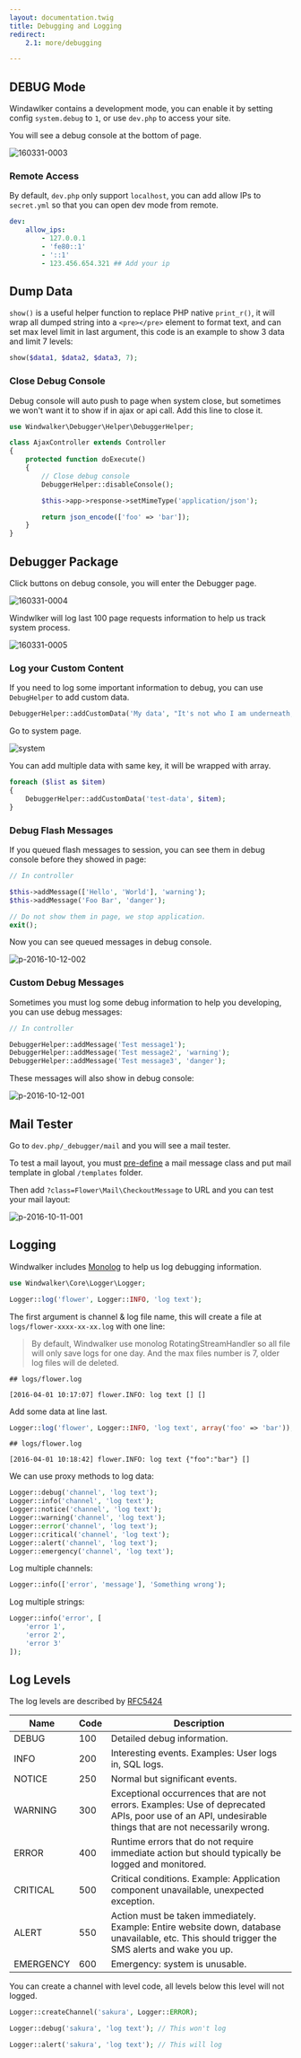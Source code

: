 ```yaml
---
layout: documentation.twig
title: Debugging and Logging
redirect:
    2.1: more/debugging

---
```


## DEBUG Mode

Windawlker contains a development mode, you can enable it by setting config `system.debug` to `1`, or use `dev.php` to access your site.

You will see a debug console at the bottom of page.

![160331-0003](https://cloud.githubusercontent.com/assets/1639206/14169792/6aabee92-f75c-11e5-9614-1512c6021d77.jpg)

### Remote Access

By default, `dev.php` only support `localhost`, you can add allow IPs to `secret.yml` so that you can open dev mode from remote.

```yaml
dev:
    allow_ips:
        - 127.0.0.1
        - 'fe80::1'
        - '::1'
        - 123.456.654.321 ## Add your ip
```

## Dump Data

`show()` is a useful helper function to replace PHP native `print_r()`, it will wrap all dumped string into a `<pre></pre>`
element to format text, and can set max level limit in last argument, this code is an example to show 3 data and limit 7 levels:

```php
show($data1, $data2, $data3, 7);
```

### Close Debug Console

Debug console will auto push to page when system close, but sometimes we won't want it to show if in ajax or api call.
Add this line to close it.

```php
use Windwalker\Debugger\Helper\DebuggerHelper;

class AjaxController extends Controller
{
	protected function doExecute()
	{
	    // Close debug console
		DebuggerHelper::disableConsole();

		$this->app->response->setMimeType('application/json');

		return json_encode(['foo' => 'bar']);
	}
}
```

## Debugger Package

Click buttons on debug console, you will enter the Debugger page.

![160331-0004](https://cloud.githubusercontent.com/assets/1639206/14169994/a78ec270-f75d-11e5-81b9-b14317b32fbe.jpg)

Windwlker will log last 100 page requests information to help us track system process.

![160331-0005](https://cloud.githubusercontent.com/assets/1639206/14170049/f8b897d4-f75d-11e5-9cd1-3380e88854fb.jpg)

### Log your Custom Content

If you need to log some important information to debug, you can use `DebugHelper` to add custom data.

```php
DebuggerHelper::addCustomData('My data', "It's not who I am underneath, but it's what I do that defines me.");
```

Go to system page.

![system](https://cloud.githubusercontent.com/assets/1639206/14170215/ff20a048-f75e-11e5-992e-9fc8eaa4105c.jpg)

You can add multiple data with same key, it will be wrapped with array.

```php
foreach ($list as $item)
{
    DebuggerHelper::addCustomData('test-data', $item);
}
```

### Debug Flash Messages

If you queued flash messages to session, you can see them in debug console before they showed in page:

```php
// In controller

$this->addMessage(['Hello', 'World'], 'warning');
$this->addMessage('Foo Bar', 'danger');

// Do not show them in page, we stop application.
exit();
```

Now you can see queued messages in debug console.

![p-2016-10-12-002](https://cloud.githubusercontent.com/assets/1639206/19293598/5ec61130-9058-11e6-807f-107aa3cc3acf.jpg)

### Custom Debug Messages

Sometimes you must log some debug information to help you developing, you can use debug messages:

```php
// In controller

DebuggerHelper::addMessage('Test message1');
DebuggerHelper::addMessage('Test message2', 'warning');
DebuggerHelper::addMessage('Test message3', 'danger');
```

These messages will also show in debug console:

![p-2016-10-12-001](https://cloud.githubusercontent.com/assets/1639206/19293650/a9a124ec-9058-11e6-81d3-003d047147de.jpg)

## Mail Tester

Go to `dev.php/_debugger/mail` and you will see a mail tester.

To test a mail layout, you must [pre-define](./mailer.html) a mail message class and put mail template in global `/templates` folder.

Then add `?class=Flower\Mail\CheckoutMessage` to URL and you can test your mail layout:

![p-2016-10-11-001](https://cloud.githubusercontent.com/assets/1639206/19275116/33e2a6d4-9005-11e6-988f-1014566562f6.jpg)

## Logging

Windwalker includes [Monolog](https://github.com/Seldaek/monolog) to help us log debugging information.

```php
use Windwalker\Core\Logger\Logger;

Logger::log('flower', Logger::INFO, 'log text');
```

The first argument is channel & log file name, this will create a file at `logs/flower-xxxx-xx-xx.log` with one line:

> By default, Windwalker use monolog RotatingStreamHandler so all file will only save logs for one day.
  And the max files number is 7, older log files will de deleted.

```
## logs/flower.log

[2016-04-01 10:17:07] flower.INFO: log text [] []
```

Add some data at line last.

```php
Logger::log('flower', Logger::INFO, 'log text', array('foo' => 'bar'));
```

```
## logs/flower.log

[2016-04-01 10:18:42] flower.INFO: log text {"foo":"bar"} []
```

We can use proxy methods to log data:

```php
Logger::debug('channel', 'log text');
Logger::info('channel', 'log text');
Logger::notice('channel', 'log text');
Logger::warning('channel', 'log text');
Logger::error('channel', 'log text');
Logger::critical('channel', 'log text');
Logger::alert('channel', 'log text');
Logger::emergency('channel', 'log text');
```

Log multiple channels:

```php
Logger::info(['error', 'message'], 'Something wrong');
```

Log multiple strings:

```php
Logger::info('error', [
    'error 1',
    'error 2',
    'error 3'
]);
```

## Log Levels

The log levels are described by [RFC5424](http://tools.ietf.org/html/rfc5424)

| Name | Code | Description |
| ---- | ---- | ----------- |
| DEBUG | 100 | Detailed debug information. |
| INFO | 200 | Interesting events. Examples: User logs in, SQL logs. |
| NOTICE | 250 | Normal but significant events. |
| WARNING | 300 | Exceptional occurrences that are not errors. Examples: Use of deprecated APIs, poor use of an API, undesirable things that are not necessarily wrong. |
| ERROR | 400 | Runtime errors that do not require immediate action but should typically be logged and monitored. |
| CRITICAL | 500 | Critical conditions. Example: Application component unavailable, unexpected exception. |
| ALERT | 550 | Action must be taken immediately. Example: Entire website down, database unavailable, etc. This should trigger the SMS alerts and wake you up. |
| EMERGENCY | 600 | Emergency: system is unusable. |

You can create a channel with level code, all levels below this level will not logged.

```php
Logger::createChannel('sakura', Logger::ERROR);

Logger::debug('sakura', 'log text'); // This won't log

Logger::alert('sakura', 'log text'); // This will log
```

